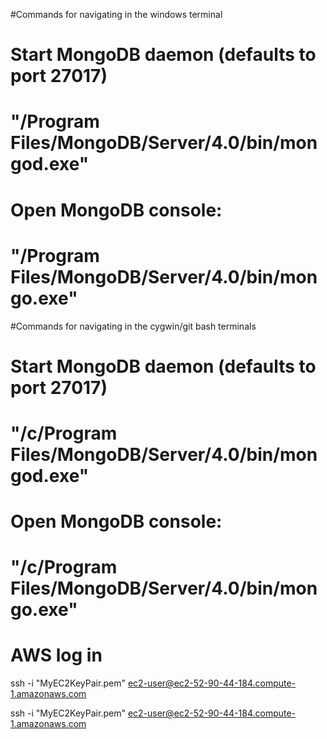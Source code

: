#Commands for navigating in the windows terminal


Start MongoDB daemon (defaults to port  27017)
==================================================
"/Program Files/MongoDB/Server/4.0/bin/mongod.exe"
==================================================


Open MongoDB console:
==================================================
"/Program Files/MongoDB/Server/4.0/bin/mongo.exe"
==================================================



#Commands for navigating in the cygwin/git bash terminals


Start MongoDB daemon (defaults to port  27017)
==================================================
"/c/Program Files/MongoDB/Server/4.0/bin/mongod.exe"
==================================================


Open MongoDB console:
==================================================
"/c/Program Files/MongoDB/Server/4.0/bin/mongo.exe"
==================================================


AWS log in 
=====================================================
ssh -i "MyEC2KeyPair.pem" ec2-user@ec2-52-90-44-184.compute-1.amazonaws.com

 ssh -i "MyEC2KeyPair.pem" ec2-user@ec2-52-90-44-184.compute-1.amazonaws.com



<!-- /c/users/micha_000/Desktop/Professional/Programming/Aws/ -->
<!-- C:\Users\micha_000\Desktop\Professional\Programming\Aws -->